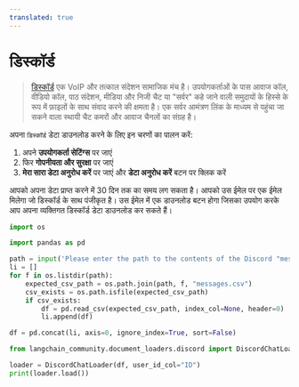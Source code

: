 ```yaml
---
translated: true
---
```


# डिस्कॉर्ड

>[डिस्कॉर्ड](https://discord.com/) एक VoIP और तत्काल संदेशन सामाजिक मंच है। उपयोगकर्ताओं के पास आवाज कॉल, वीडियो कॉल, पाठ संदेशन, मीडिया और निजी चैट या "सर्वर" कहे जाने वाली समुदायों के हिस्से के रूप में फ़ाइलों के साथ संवाद करने की क्षमता है। एक सर्वर आमंत्रण लिंक के माध्यम से पहुंचा जा सकने वाला स्थायी चैट कमरों और आवाज चैनलों का संग्रह है।

अपना `डिस्कॉर्ड` डेटा डाउनलोड करने के लिए इन चरणों का पालन करें:

1. अपने **उपयोगकर्ता सेटिंग्स** पर जाएं
2. फिर **गोपनीयता और सुरक्षा** पर जाएं
3. **मेरा सारा डेटा अनुरोध करें** पर जाएं और **डेटा अनुरोध करें** बटन पर क्लिक करें

आपको अपना डेटा प्राप्त करने में 30 दिन तक का समय लग सकता है। आपको उस ईमेल पर एक ईमेल मिलेगा जो डिस्कॉर्ड के साथ पंजीकृत है। उस ईमेल में एक डाउनलोड बटन होगा जिसका उपयोग करके आप अपना व्यक्तिगत डिस्कॉर्ड डेटा डाउनलोड कर सकते हैं।

```python
import os

import pandas as pd
```

```python
path = input('Please enter the path to the contents of the Discord "messages" folder: ')
li = []
for f in os.listdir(path):
    expected_csv_path = os.path.join(path, f, "messages.csv")
    csv_exists = os.path.isfile(expected_csv_path)
    if csv_exists:
        df = pd.read_csv(expected_csv_path, index_col=None, header=0)
        li.append(df)

df = pd.concat(li, axis=0, ignore_index=True, sort=False)
```

```python
from langchain_community.document_loaders.discord import DiscordChatLoader
```

```python
loader = DiscordChatLoader(df, user_id_col="ID")
print(loader.load())
```
